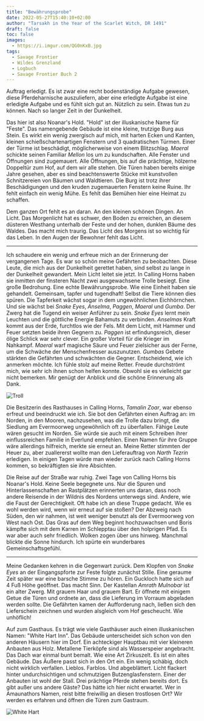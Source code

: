 ```yaml
---
title: "Bewährungsprobe"
date: 2022-05-27T15:40:10+02:00
author: "Tarsakh in the Year of the Scarlet Witch, DR 1491"
draft: false
toc: false
images:
  - https://i.imgur.com/QG0nKxB.jpg
tags: 
  - Savage Frontier
  - Wildes Grenzland
  - Logbuch
  - Savage Frontier Buch 2
---
```


Auftrag erledigt. Es ist zwar eine recht bodenständige Aufgabe gewesen, diese Pferdeharnische auszuliefern, aber eine erledigte Aufgabe ist eine erledigte Aufgabe und es fühlt sich gut an. Nützlich zu sein. Etwas tun zu können. Nach so langer Zeit in der Dunkelheit.
 
Das hier ist also Noanar's Hold. "Hold" ist der illuskanische Name für "Feste". Das namengebende Gebäude ist eine kleine, trutzige Burg aus Stein. Es wirkt ein wenig zwergisch auf mich, mit harten Ecken und Kanten, kleinen schießschartenartigen Fenstern und 3 quadratischen Türmen. Einer der Türme ist beschädigt, möglicherweise von einem Blitzschlag. _Maeral_ schickte seinen Familiar _Mellon_ los um zu kundschaften. Alle Fenster und Öffnungen sind zugemauert. Alle Öffnungen, bis auf die prächtige, hölzerne Doppeltür zum Hof, auf dem wir alle stehen. Die Türen haben bereits einige Jahre gesehen, aber es sind beachtenswerte Stücke mit kunstvollen Schnitzereien von Bäumen und Waldtieren. Die Burg ist trotz ihrer Beschädigungen und den kruden zugemauerten Fenstern keine Ruine. Ihr fehlt einfach ein wenig Mühe. Es fehlt das Bemühen hier eine Heimat zu schaffen.

Dem ganzen Ort fehlt es an daran. An den kleinen schönen Dingen. An Licht. Das Morgenlicht hat es schwer, den Boden zu erreichen, an diesem düsteren Westhang unterhalb der Feste und der hohen, dunklen Bäume des Waldes. Das macht mich traurig. Das Licht des Morgens ist so wichtig für das Leben. In den Augen der Bewohner fehlt das Licht.
 
---
 
Ich schaudere ein wenig und erfreue mich an der Erinnerung der vergangenen Tage. Es war so schön meine Gefährten zu beobachten.  Diese Leute, die mich aus der Dunkelheit gerettet haben, sind selbst zu lange in der Dunkelheit gewandert. Mein Licht leitet sie jetzt. In Calling Horns haben sie inmitten der finsteren Nacht zwei ausgewachsene Trolle besiegt. Eine große Bedrohung. Eine echte Bewährungsprobe. Wie eine Einheit haben sie gehandelt. Gemeinsam, tapfer und tugendhaft! Selbst die Tiere können dies spüren. Die Tapferkeit wächst sogar in dem ungewöhnlichen Eichhörnchen. Und sie wächst bei _Snake Eyes_, _Anselma_, _Paggen_, _Maeral_ und _Gumba_. Der Zwerg hat die Tugend ein weiser Anführer zu sein. _Snake Eyes_ lernt mein Leuchten und die göttliche Energie Bahamuts zu verbinden. _Anselmas_ Kraft kommt aus der Erde, furchtlos wie der Fels. Mit dem Licht, mit Hammer und Feuer setzten beide ihren Gegnern zu. _Paggen_ ist erfindungsreich, dieser ölige Schlick war sehr clever. Ein großer Vorteil für die Krieger im Nahkampf. _Maeral_ warf magische Säure und Feuer zielsicher aus der Ferne, um die Schwäche der Menschenfresser auszunutzen. _Gumbas_ Gebete stärkten die Gefährten und schwächten die Gegner. Entscheidend, wie ich anmerken möchte. Ich fühle stolz auf meine Retter. Freude durchströmt mich, wie sehr ich ihnen schon helfen konnte. Obwohl sie es vielleicht gar nicht bemerken. Mir genügt der Anblick und die schöne Erinnerung als Dank.

![Troll](https://i.imgur.com/2VOSk22.png)
 
Die Besitzerin des Rasthauses in Calling Horns, _Tamalin Zoar_, war ebenso erfreut und beeindruckt wie ich. Sie bot den Gefährten einen Auftrag an: im Norden, in den Mooren, nachzusehen, was die Trolle dazu bringt, die Siedlung am Evermoorweg ungewöhnlich oft zu überfallen. Fähige Leute wären gesucht im Norden. Sie würde sie auch mit einem Schreiben ihrer einflussreichen Familie in Everlund empfehlen. Einen Namen für ihre Gruppe wäre allerdings hilfreich, merkte sie erneut an. Meine Retter stimmten der Heuer zu, aber zuallererst wollte man den Lieferauftrag von _Narth Tezrin_ erledigen. In einigen Tagen würde man wieder zurück nach Calling Horns kommen, so bekräftigten sie ihre Absichten.
 
Die Reise auf der Straße war ruhig. Zwei Tage von Calling Horns bis Noanar's Hold. Keine Seele begegnete uns. Nur die Spuren und Hinterlassenschaften an Rastplätzen erinnerten uns daran, dass noch andere Reisende in der Wildnis des Nordens unterwegs sind. Andere, wie die Faust der Gerechtigkeit. Oft habe ich an diese Truppe gedacht. Wie es wohl werden wird, wenn wir erneut auf sie stoßen? Der Abzweig nach Süden, den wir nahmen, ist weit weniger benutzt als der Evermoorweg von West nach Ost. Das Gras auf dem Weg beginnt hochzuwachsen und Boris kämpfte sich mit dem Karren im Schlepptau über den holprigen Pfad. Es war aber auch sehr friedlich. Wolken zogen über uns hinweg. Manchmal blickte die Sonne hindurch. Ich spürte ein wunderbares Gemeinschaftsgefühl.
 
---
 
Meine Gedanken kehren in die Gegenwart zurück. Dem Klopfen von _Snake Eyes_ an der Eingangspforte zur Feste folgte zunächst Stille. Eine geraume Zeit später war eine barsche Stimme zu hören. Ein Guckloch hatte sich auf 4 Fuß Höhe geöffnet. Das macht Sinn. Der Kastellan _Amrath Mulnobar_ ist ein alter Zwerg. Mit grauem Haar und grauem Bart. Er öffnete mit einigem Getue die Türen und ordnete an, dass die Lieferung im Vorraum abgeladen werden sollte. Die Gefährten kamen der Aufforderung nach, ließen sich den Lieferschein zeichnen und wurden alsgleich vom Hof gescheucht. Wie unhöflich!
 
Auf zum Gasthaus. Es trägt wie viele Gasthäuser auch einen illuskanischen Namen: "White Hart Inn". Das Gebäude unterscheidet sich schon von den anderen Häusern hier im Dorf. Ein achteckiger Hauptbau mit vier kleineren Anbauten aus Holz. Metallene Tierköpfe sind als Wasserspeier angebracht. Das Dach war einmal bunt bemalt. Wie eine Art Zirkuszelt. Es ist ein altes Gebäude. Das Äußere passt sich in den Ort ein. Ein wenig schäbig, doch nicht wirklich verfallen. Lieblos. Farblos. Und abgeblättert. Licht flackert hinter undurchsichtigen und schmutzigen Butzenglasfenstern. Einer der Anbauten ist wohl der Stall. Drei prächtige Pferde stehen bereits dort. Es gibt außer uns andere Gäste? Das hätte ich hier nicht erwartet. Wer in Amaunathors Namen, reist bitte freiwillig an diesen trostlosen Ort? Wir werden es erfahren und öffnen die Türen zum Gastraum.

![White Hart](https://i.imgur.com/cBzwJBQ.png)